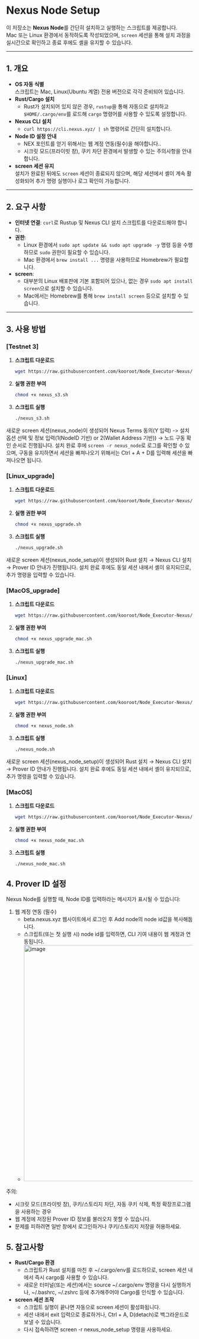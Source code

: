# Nexus Node Setup

이 저장소는 **Nexus Node**를 간단히 설치하고 실행하는 스크립트를 제공합니다.  
Mac 또는 Linux 환경에서 동작하도록 작성되었으며, `screen` 세션을 통해 설치 과정을 실시간으로 확인하고 종료 후에도 셸을 유지할 수 있습니다.

---

## 1. 개요

- **OS 자동 식별**  
  스크립트는 Mac, Linux(Ubuntu 계열) 전용 버전으로 각각 준비되어 있습니다.  
- **Rust/Cargo 설치**  
  - Rust가 설치되어 있지 않은 경우, `rustup`을 통해 자동으로 설치하고 `$HOME/.cargo/env`를 로드해 `cargo` 명령어를 사용할 수 있도록 설정합니다.
- **Nexus CLI 설치**  
  - `curl https://cli.nexus.xyz/ | sh` 명령어로 간단히 설치합니다.
- **Node ID 설정 안내**  
  - NEX 포인트를 얻기 위해서는 웹 계정 연동(필수)을 해야합니다..
  - 시크릿 모드(프라이빗 창), 쿠키 차단 환경에서 발생할 수 있는 주의사항을 안내합니다.
- **screen 세션 유지**  
  설치가 완료된 뒤에도 `screen` 세션이 종료되지 않으며, 해당 세션에서 셸이 계속 활성화되어 추가 명령 실행이나 로그 확인이 가능합니다.

---

## 2. 요구 사항

- **인터넷 연결**: `curl`로 Rustup 및 Nexus CLI 설치 스크립트를 다운로드해야 합니다.
- **권한**: 
  - Linux 환경에서 `sudo apt update && sudo apt upgrade -y` 명령 등을 수행하므로 `sudo` 권한이 필요할 수 있습니다.  
  - Mac 환경에서 `brew install ...` 명령을 사용하므로 Homebrew가 필요합니다.
- **screen**:  
  - 대부분의 Linux 배포판에 기본 포함되어 있으나, 없는 경우 `sudo apt install screen`으로 설치할 수 있습니다.  
  - Mac에서는 Homebrew를 통해 `brew install screen` 등으로 설치할 수 있습니다.

---

## 3. 사용 방법

### [Testnet 3]

1. **스크립트 다운로드**  
   ```bash
   wget https://raw.githubusercontent.com/kooroot/Node_Executor-Nexus/refs/heads/main/nexus_s3.sh
   ```
2. **실행 권한 부여**  
   ```bash
   chmod +x nexus_s3.sh
   ```
3. **스크립트 실행**  
   ```bash
   ./nexus_s3.sh
   ```
새로운 screen 세션(nexus_node)이 생성되어 Nexus Terms 동의(Y 입력) -> 설치 옵션 선택 및 정보 입력(1(NodeID 기반) or 2(Wallet Address 기반)) -> 노드 구동 확인 순서로 진행됩니다.
설치 완료 후에 `screen -r nexus_node`로 로그를 확인할 수 있으며, 구동을 유지하면서 세션을 빠져나오기 위해서는 Ctrl + A + D를 입력해 세션을 빠져나오면 됩니다.

### [Linux_upgrade]

1. **스크립트 다운로드**  
   ```bash
   wget https://raw.githubusercontent.com/kooroot/Node_Executor-Nexus/refs/heads/main/nexus_upgrade.sh
   ```
2. **실행 권한 부여**  
   ```bash
   chmod +x nexus_upgrade.sh
   ```
3. **스크립트 실행**  
   ```bash
   ./nexus_upgrade.sh
   ```
새로운 screen 세션(nexus_node_setup)이 생성되어 Rust 설치 → Nexus CLI 설치 → Prover ID 안내가 진행됩니다.
설치 완료 후에도 동일 세션 내에서 셸이 유지되므로, 추가 명령을 입력할 수 있습니다.

### [MacOS_upgrade]
1. **스크립트 다운로드**  
   ```bash
   wget https://raw.githubusercontent.com/kooroot/Node_Executor-Nexus/refs/heads/main/nexus_upgrade_mac.sh
   ```
2. **실행 권한 부여**  
   ```bash
   chmod +x nexus_upgrade_mac.sh
   ```
3. **스크립트 실행**  
   ```bash
   ./nexus_upgrade_mac.sh
   ```

### [Linux]

1. **스크립트 다운로드**  
   ```bash
   wget https://raw.githubusercontent.com/kooroot/Node_Executor-Nexus/refs/heads/main/nexus_node.sh
   ```
2. **실행 권한 부여**  
   ```bash
   chmod +x nexus_node.sh
   ```
3. **스크립트 실행**  
   ```bash
   ./nexus_node.sh
   ```
새로운 screen 세션(nexus_node_setup)이 생성되어 Rust 설치 → Nexus CLI 설치 → Prover ID 안내가 진행됩니다.
설치 완료 후에도 동일 세션 내에서 셸이 유지되므로, 추가 명령을 입력할 수 있습니다.

### [MacOS]
1. **스크립트 다운로드**  
   ```bash
   wget https://raw.githubusercontent.com/kooroot/Node_Executor-Nexus/refs/heads/main/nexus_node_mac.sh
   ```
2. **실행 권한 부여**  
   ```bash
   chmod +x nexus_node_mac.sh
   ```
3. **스크립트 실행**  
   ```bash
   ./nexus_node_mac.sh
   ```

## 4. Prover ID 설정
Nexus Node를 실행할 때, Node ID를 입력하라는 메시지가 표시될 수 있습니다:

1. 웹 계정 연동 (필수)
   - beta.nexus.xyz 웹사이트에서 로그인 후 Add node의 node id값을 복사해둡니다.
   - 스크립트(또는 첫 실행 시) node id를 입력하면, CLI 기여 내용이 웹 계정과 연동됩니다.
   - <img width="635" alt="image" src="https://github.com/user-attachments/assets/4fd92a3f-7d02-4a39-b353-9acf0a155526" />

주의:
- 시크릿 모드(프라이빗 창), 쿠키/스토리지 차단, 자동 쿠키 삭제, 특정 확장프로그램을 사용하는 경우
- 웹 계정에 저장된 Prover ID 정보를 불러오지 못할 수 있습니다.
- 문제를 피하려면 일반 창에서 로그인하거나 쿠키/스토리지 저장을 허용하세요.

## 5. 참고사항
- **Rust/Cargo 환경**
  - 스크립트가 Rust 설치를 마친 후 ~/.cargo/env를 로드하므로, screen 세션 내에서 즉시 cargo를 사용할 수 있습니다.
  - 새로운 터미널(또는 세션)에서는 source ~/.cargo/env 명령을 다시 실행하거나, ~/.bashrc, ~/.zshrc 등에 추가해주어야 Cargo를 인식할 수 있습니다.
- **screen 세션 조작**
  - 스크립트 실행이 끝나면 자동으로 screen 세션이 활성화됩니다.
  - 세션 내에서 exit 입력으로 종료하거나, Ctrl + A, D(detach)로 백그라운드로 보낼 수 있습니다.
  - 다시 접속하려면 screen -r nexus_node_setup 명령을 사용하세요.
